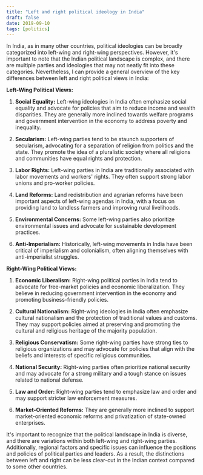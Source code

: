 ```yaml
---                      
title: "Left and right political ideology in India"                             description: ""                                                
draft: false
date: 2019-09-10
tags: [politics]
---
```


In India, as in many other countries, political ideologies can be broadly categorized into left-wing and right-wing perspectives. However, it's important to note that the Indian political landscape is complex, and there are multiple parties and ideologies that may not neatly fit into these categories. Nevertheless, I can provide a general overview of the key differences between left and right political views in India:

**Left-Wing Political Views:**

1. **Social Equality:** Left-wing ideologies in India often emphasize social equality and advocate for policies that aim to reduce income and wealth disparities. They are generally more inclined towards welfare programs and government intervention in the economy to address poverty and inequality.

2. **Secularism:** Left-wing parties tend to be staunch supporters of secularism, advocating for a separation of religion from politics and the state. They promote the idea of a pluralistic society where all religions and communities have equal rights and protection.

3. **Labor Rights:** Left-wing parties in India are traditionally associated with labor movements and workers' rights. They often support strong labor unions and pro-worker policies.

4. **Land Reforms:** Land redistribution and agrarian reforms have been important aspects of left-wing agendas in India, with a focus on providing land to landless farmers and improving rural livelihoods.

5. **Environmental Concerns:** Some left-wing parties also prioritize environmental issues and advocate for sustainable development practices.

6. **Anti-Imperialism:** Historically, left-wing movements in India have been critical of imperialism and colonialism, often aligning themselves with anti-imperialist struggles.

**Right-Wing Political Views:**

1. **Economic Liberalism:** Right-wing political parties in India tend to advocate for free-market policies and economic liberalization. They believe in reducing government intervention in the economy and promoting business-friendly policies.

2. **Cultural Nationalism:** Right-wing ideologies in India often emphasize cultural nationalism and the protection of traditional values and customs. They may support policies aimed at preserving and promoting the cultural and religious heritage of the majority population.

3. **Religious Conservatism:** Some right-wing parties have strong ties to religious organizations and may advocate for policies that align with the beliefs and interests of specific religious communities.

4. **National Security:** Right-wing parties often prioritize national security and may advocate for a strong military and a tough stance on issues related to national defense.

5. **Law and Order:** Right-wing parties tend to emphasize law and order and may support stricter law enforcement measures.

6. **Market-Oriented Reforms:** They are generally more inclined to support market-oriented economic reforms and privatization of state-owned enterprises.

It's important to recognize that the political landscape in India is diverse, and there are variations within both left-wing and right-wing parties. Additionally, regional factors and specific issues can influence the positions and policies of political parties and leaders. As a result, the distinctions between left and right can be less clear-cut in the Indian context compared to some other countries.
